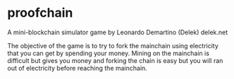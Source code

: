 # proofchain
A mini-blockchain simulator game by Leonardo Demartino (Delek)
delek.net

The objective of the game is to try to fork the mainchain using electricity that you can get by spending your money.
Mining on the mainchain is difficult but gives you money and forking the chain is easy but you will ran out of electricity before reaching the mainchain.
